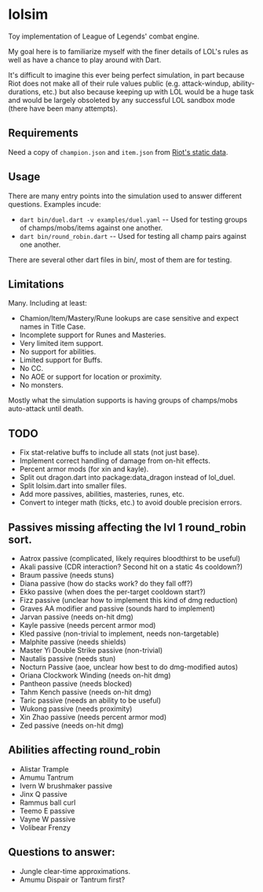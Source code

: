 # lolsim
Toy implementation of League of Legends' combat engine.

My goal here is to familiarize myself with the finer details of LOL's rules as
well as have a chance to play around with Dart.

It's difficult to imagine this ever being perfect simulation, in part because
Riot does not make all of their rule values public (e.g. attack-windup,
ability-durations, etc.) but also because keeping up with LOL would be a huge
task and would be largely obsoleted by any successful LOL sandbox mode (there
have been many attempts).

## Requirements
Need a copy of `champion.json` and `item.json` from [Riot's static data](https://developer.riotgames.com/docs/static-data).

## Usage
There are many entry points into the simulation used to answer different questions.
Examples incude:
 - `dart bin/duel.dart -v examples/duel.yaml` -- Used for testing groups of champs/mobs/items against one another.
 - `dart bin/round_robin.dart` -- Used for testing all champ pairs against one another.

There are several other dart files in bin/, most of them are for testing.

## Limitations
Many.  Including at least:
 - Chamion/Item/Mastery/Rune lookups are case sensitive and expect names in Title Case.
 - Incomplete support for Runes and Masteries.
 - Very limited item support.
 - No support for abilities.
 - Limited support for Buffs.
 - No CC.
 - No AOE or support for location or proximity.
 - No monsters.

Mostly what the simulation supports is having groups of champs/mobs auto-attack until death.

## TODO
- Fix stat-relative buffs to include all stats (not just base).
- Implement correct handling of damage from on-hit effects.
- Percent armor mods (for xin and kayle).
- Split out dragon.dart into package:data_dragon instead of lol_duel.
- Split lolsim.dart into smaller files.
- Add more passives, abilities, masteries, runes, etc.
- Convert to integer math (ticks, etc.) to avoid double precision errors.

## Passives missing affecting the lvl 1 round_robin sort.
- Aatrox passive (complicated, likely requires bloodthirst to be useful)
- Akali passive (CDR interaction? Second hit on a static 4s cooldown?)
- Braum passive (needs stuns)
- Diana passive (how do stacks work? do they fall off?)
- Ekko passive (when does the per-target cooldown start?)
- Fizz passive (unclear how to implement this kind of dmg reduction)
- Graves AA modifier and passive (sounds hard to implement)
- Jarvan passive (needs on-hit dmg)
- Kayle passive (needs percent armor mod)
- Kled passive (non-trivial to implement, needs non-targetable)
- Malphite passive (needs shields)
- Master Yi Double Strike passive (non-trivial)
- Nautalis passive (needs stun)
- Nocturn Passive (aoe, unclear how best to do dmg-modified autos)
- Oriana Clockwork Winding (needs on-hit dmg)
- Pantheon passive (needs blocked)
- Tahm Kench passive (needs on-hit dmg)
- Taric passive (needs an ability to be useful)
- Wukong passive (needs proximity)
- Xin Zhao passive (needs percent armor mod)
- Zed passive (needs on-hit dmg)

## Abilities affecting round_robin
- Alistar Trample
- Amumu Tantrum
- Ivern W brushmaker passive
- Jinx Q passive
- Rammus ball curl
- Teemo E passive
- Vayne W passive
- Volibear Frenzy

## Questions to answer:
- Jungle clear-time approximations.
- Amumu Dispair or Tantrum first?
